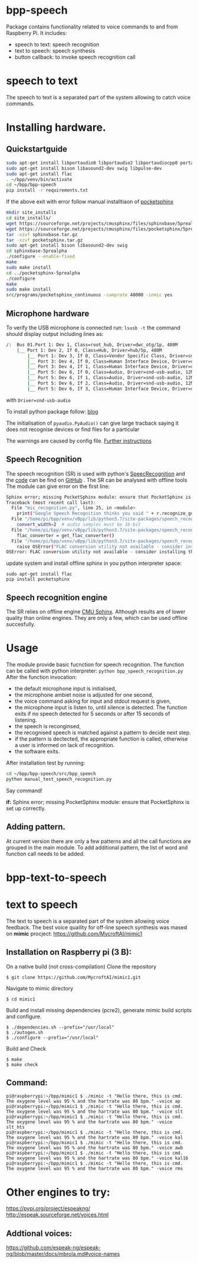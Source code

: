 # bpp-speech

Package contains functionality related to voice commands to and from Raspberry Pi.
It includes:
- speech to text: speech recognition
- text to speech: speech synthesis
- button callback: to invoke speech recognition call

**speech to text**
==================

The speech to text is a separated part of the system allowing to catch voice commands.

# Installing hardware.

## Quickstartguide

```bash
sudo apt-get install libportaudio0 libportaudio2 libportaudiocpp0 portaudio19-dev
sudo apt-get install bison libasound2-dev swig libpulse-dev
sudo apt-get install flac
. ~/bpp/venv/bin/activate
cd ~/bpp/bpp-speech
pip install -r requirements.txt
```

If the above exit with error follow manual installtiaon of [pocketsphinx](https://howchoo.com/pi/how-to-install-pocketsphinx-on-a-raspberry-pi)

```bash
mkdir site_installs
cd site_installs/
wget https://sourceforge.net/projects/cmusphinx/files/sphinxbase/5prealpha/sphinxbase-5prealpha.tar.gz/download -O sphinxbase.tar.gz
wget https://sourceforge.net/projects/cmusphinx/files/pocketsphinx/5prealpha/pocketsphinx-5prealpha.tar.gz/download -O pocketsphinx.tar.gz
tar -xzvf sphinxbase.tar.gz
tar -xzvf pocketsphinx.tar.gz
sudo apt-get install bison libasound2-dev swig
cd sphinxbase-5prealpha
./configure --enable-fixed
make
sudo make install
cd ../pocketsphinx-5prealpha
./configure
make
sudo make install
src/programs/pocketsphinx_continuous -samprate 48000 -inmic yes
```

## Microphone hardware

To verify the USB microphone is connected run: 
`lsusb -t` 
the command should display output including lines as:

```bash
/:  Bus 01.Port 1: Dev 1, Class=root_hub, Driver=dwc_otg/1p, 480M
    |__ Port 1: Dev 2, If 0, Class=Hub, Driver=hub/5p, 480M
        |__ Port 1: Dev 3, If 0, Class=Vendor Specific Class, Driver=smsc95xx, 480M
        |__ Port 3: Dev 4, If 0, Class=Human Interface Device, Driver=usbhid, 1.5M
        |__ Port 3: Dev 4, If 1, Class=Human Interface Device, Driver=usbhid, 1.5M
        |__ Port 5: Dev 6, If 0, Class=Audio, Driver=snd-usb-audio, 12M
        |__ Port 5: Dev 6, If 1, Class=Audio, Driver=snd-usb-audio, 12M
        |__ Port 5: Dev 6, If 2, Class=Audio, Driver=snd-usb-audio, 12M
        |__ Port 5: Dev 6, If 3, Class=Human Interface Device, Driver=usbhid, 12M
```
with `Driver=snd-usb-audio`

To install python package follow: [blog](https://makersportal.com/blog/2018/8/23/recording-audio-on-the-raspberry-pi-with-python-and-a-usb-microphone)

The initialisation of `pyaudio.PyAudio()` can give large tracback saying it does not recognise devices or find files for a particular

The warnings are caused by config file. [Further instructions](https://stackoverflow.com/questions/7088672/pyaudio-working-but-spits-out-error-messages-each-time/17673011#17673011)

## Speech Recognition

The speech recognition (SR) is used with python's [SpeecRecognition](https://pypi.org/project/SpeechRecognition/) and the [code](https://github.com/Uberi/speech_recognition/blob/master/speech_recognition/__init__.py) can be find on [GitHub](https://github.com/Uberi/speech_recognition) .
The SR can be analysed with offline tools  
The module can give error on the first line:

```bash
Sphinx error; missing PocketSphinx module: ensure that PocketSphinx is set up correctly.
Traceback (most recent call last):
  File "mic_recognition.py", line 25, in <module>
    print("Google Speech Recognition thinks you said " + r.recognize_google(audio))
  File "/home/pi/bpp/venv/vBpp/lib/python3.7/site-packages/speech_recognition/__init__.py", line 828, in recognize_google
    convert_width=2  # audio samples must be 16-bit
  File "/home/pi/bpp/venv/vBpp/lib/python3.7/site-packages/speech_recognition/__init__.py", line 445, in get_flac_data
    flac_converter = get_flac_converter()
  File "/home/pi/bpp/venv/vBpp/lib/python3.7/site-packages/speech_recognition/__init__.py", line 1196, in get_flac_converter
    raise OSError("FLAC conversion utility not available - consider installing the FLAC command line application by running `apt-get install flac` or your operating system's equivalent")
OSError: FLAC conversion utility not available - consider installing the FLAC command line application by running `apt-get install flac` or your operating system's equivalent
```
update system and install offline sphinx in you python interpreter space:

`sudo apt-get install flac`  
`pip install pocketsphinx`

## Speech recognition engine

The SR relies on offline engine [CMU Sphinx](https://cmusphinx.github.io/wiki/). Although results are of lower quality than online engines. They are only a few, which can be used offline succesfully.

# Usage

The module provide basic fucnction for speech recognition. The function can be called with python interpreter: `python bpp_speech_recognition.py`  
After the function invocation:
- the default microphone input is initialised,
- the microphone ambiet noise is adjusted for one second,
- the voice command asking for input and stdout request is given,
- the microphone input is listen to, until silence is detected. The function exits if no speech detected for 5 seconds or after 15 seconds of listening.
- the speech is reconginsed,
- the recognised speech is matched against a pattern to decide next step.
- if the pattern is dectected, the appropriate function is called, otherwise a user is informed on lack of recognition.
- the software exits.

After installation test by running:

```bash
cd ~/bpp/bpp-speech/src/bpp_speech
python manual_test_speech_recognition.py
```
Say command!

**if:**
Sphinx error; missing PocketSphinx module: ensure that PocketSphinx is set up correctly.

## Adding pattern.

At current version there are only a few patterns and all the call functions are grouped in the main module. To add additional pattern, the list of word and function call needs to be added.

**bpp-text-to-speech**
======================

# text to speech

The text to speech is a separated part of the system allowing voice feedback.
The best voice quaility for off-line speech synthesis was mased on **mimic** procject:
https://github.com/MycroftAI/mimic1

## Installation on Raspberry pi (3 B):

On a native build (not cross-compilation)
Clone the repository

    $ git clone https://github.com/MycroftAI/mimic1.git

Navigate to mimic directory

    $ cd mimic1

Build and install missing dependencies (pcre2), generate mimic build scripts and configure.

    $ ./dependencies.sh --prefix="/usr/local"
    $ ./autogen.sh
    $ ./configure --prefix="/usr/local"

Build and Check

    $ make
    $ make check

## Command:

	pi@raspberrypi:~/bpp/mimic1 $ ./mimic -t "Hello there, this is cmd. The oxygene level was 95 % and the hartrate was 80 bpm." -voice ap
	pi@raspberrypi:~/bpp/mimic1 $ ./mimic -t "Hello there, this is cmd. The oxygene level was 95 % and the hartrate was 80 bpm." -voice slt
	pi@raspberrypi:~/bpp/mimic1 $ ./mimic -t "Hello there, this is cmd. The oxygene level was 95 % and the hartrate was 80 bpm." -voice slt_hts
	pi@raspberrypi:~/bpp/mimic1 $ ./mimic -t "Hello there, this is cmd. The oxygene level was 95 % and the hartrate was 80 bpm." -voice kal
	pi@raspberrypi:~/bpp/mimic1 $ ./mimic -t "Hello there, this is cmd. The oxygene level was 95 % and the hartrate was 80 bpm." -voice awb
	pi@raspberrypi:~/bpp/mimic1 $ ./mimic -t "Hello there, this is cmd. The oxygene level was 95 % and the hartrate was 80 bpm." -voice kal16
	pi@raspberrypi:~/bpp/mimic1 $ ./mimic -t "Hello there, this is cmd. The oxygene level was 95 % and the hartrate was 80 bpm." -voice rms

# Other engines to try:

https://pypi.org/project/espeakng/
http://espeak.sourceforge.net/voices.html

## Addtional voices:

https://github.com/espeak-ng/espeak-ng/blob/master/docs/mbrola.md#voice-names


